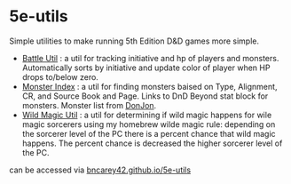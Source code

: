 # 5e-utils

Simple utilities to make running 5th Edition D&D games more simple.

* [Battle Util](./battle-tracker) : a util for tracking initiative and hp of players and monsters. Automatically sorts by initiative and update color of player when HP drops to/below zero.
* [Monster Index](./monster-index) : a util for finding monsters baised on Type, Alignment, CR, and Source Book and Page. Links to DnD Beyond stat block for monsters. Monster list from [DonJon](https://donjon.bin.sh/).
* [Wild Magic Util](./wild-magic) : a util for determining if wild magic happens for wile magic sorcerers using my homebrew wilde magic rule: depending on the sorcerer level of the PC there is a percent chance that wild magic happens. The percent chance is decreased the higher sorcerer level of the PC.

can be accessed via [bncarey42.github.io/5e-utils](https://bncarey42.github.io/5e-utils/)
